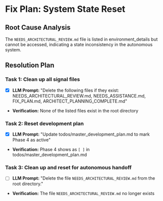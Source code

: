 # Fix Plan: System State Reset

## Root Cause Analysis
The `NEEDS_ARCHITECTURAL_REVIEW.md` file is listed in environment_details but cannot be accessed, indicating a state inconsistency in the autonomous system.

## Resolution Plan

### Task 1: Clean up all signal files
- [x] **LLM Prompt:** "Delete the following files if they exist: NEEDS_ARCHITECTURAL_REVIEW.md, NEEDS_ASSISTANCE.md, FIX_PLAN.md, ARCHITECT_PLANNING_COMPLETE.md"
- **Verification:** None of the listed files exist in the root directory

### Task 2: Reset development plan
- [x] **LLM Prompt:** "Update todos/master_development_plan.md to mark Phase 4 as active"
- **Verification:** Phase 4 shows as `[ ]` in todos/master_development_plan.md

### Task 3: Clean up and reset for autonomous handoff
- [ ] **LLM Prompt:** "Delete the file `NEEDS_ARCHITECTURAL_REVIEW.md` from the root directory."
- **Verification:** The file `NEEDS_ARCHITECTURAL_REVIEW.md` no longer exists